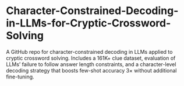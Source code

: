 # Character-Constrained-Decoding-in-LLMs-for-Cryptic-Crossword-Solving
A GitHub repo for character-constrained decoding in LLMs applied to cryptic crossword solving. Includes a 161K+ clue dataset, evaluation of LLMs’ failure to follow answer length constraints, and a character-level decoding strategy that boosts few-shot accuracy 3× without additional fine-tuning.
